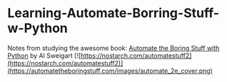 # Learning-Automate-Borring-Stuff-w-Python
Notes from studying the awesome book: [Automate the Boring Stuff with Python](https://automatetheboringstuff.com/) by Al Sweigart
[![https://nostarch.com/automatestuff2](https://nostarch.com/automatestuff2)](https://automatetheboringstuff.com/images/automate_2e_cover.png)
